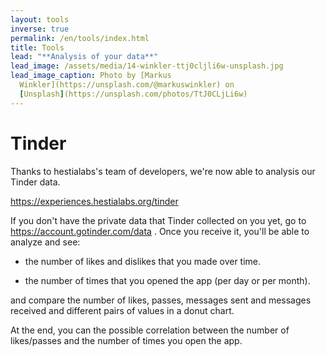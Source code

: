 ```yaml
---
layout: tools
inverse: true
permalink: /en/tools/index.html
title: Tools
lead: "**Analysis of your data**"
lead_image: /assets/media/14-winkler-ttj0cljli6w-unsplash.jpg
lead_image_caption: Photo by [Markus
  Winkler](https://unsplash.com/@markuswinkler) on
  [Unsplash](https://unsplash.com/photos/TtJ0CLjLi6w)
---
```


# Tinder

Thanks to hestialabs's team of developers, we're now able to analysis our
Tinder data.


<https://experiences.hestialabs.org/tinder>


If you don't have  the private data that Tinder collected on you yet,  go to <https://account.gotinder.com/data> . Once you receive it, you'll be able to analyze and see:


* the number of likes and dislikes that you made over time.

* the number of times that you opened the app (per day or per month).


and compare the number of likes, passes, messages sent and messages received and different pairs of values in a donut chart.


At the end, you can the possible correlation between the number of likes/passes and the number of times you open the app.
